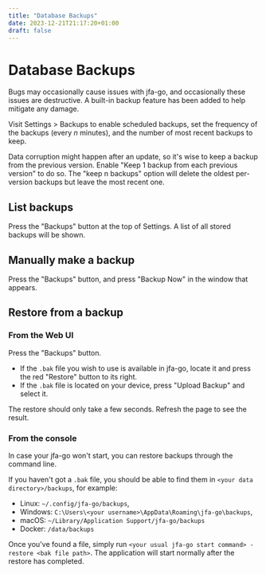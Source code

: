 ```yaml
---
title: "Database Backups"
date: 2023-12-21T21:17:20+01:00
draft: false
---
```


# Database Backups

Bugs may occasionally cause issues with jfa-go, and occasionally these issues are destructive. A built-in backup feature has been added to help mitigate any damage.

Visit Settings > Backups to enable scheduled backups, set the frequency of the backups (every *n* minutes), and the number of most recent backups to keep.

Data corruption might happen after an update, so it's wise to keep a backup from the previous version. Enable "Keep 1 backup from each previous version" to do so. The "keep n backups" option will delete the oldest per-version backups but leave the most recent one.

## List backups
Press the "Backups" button at the top of Settings. A list of all stored backups will be shown.

## Manually make a backup
Press the "Backups" button, and press "Backup Now" in the window that appears.

## Restore from a backup

### From the Web UI
Press the "Backups" button. 
* If the `.bak` file you wish to use is available in jfa-go, locate it and press the red "Restore" button to its right.
* If the `.bak` file is located on your device, press "Upload Backup" and select it.

The restore should only take a few seconds. Refresh the page to see the result.

### From the console
In case your jfa-go won't start, you can restore backups through the command line.

If you haven't got a `.bak` file, you should be able to find them in `<your data directory>/backups`, for example:
* Linux: `~/.config/jfa-go/backups`,
* Windows: `C:\Users\<your username>\AppData\Roaming\jfa-go\backups`,
* macOS: `~/Library/Application Support/jfa-go/backups`
* Docker: `/data/backups`

Once you've found a file, simply run `<your usual jfa-go start command> -restore <bak file path>`.
The application will start normally after the restore has completed.

